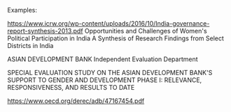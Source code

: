 

Examples:

https://www.icrw.org/wp-content/uploads/2016/10/India-governance-report-synthesis-2013.pdf
Opportunities and Challenges of Women's Political Participation in India A Synthesis of Research Findings from Select Districts in India




ASIAN DEVELOPMENT BANK
Independent Evaluation Department

SPECIAL EVALUATION STUDY ON THE ASIAN DEVELOPMENT BANK'S SUPPORT TO GENDER AND DEVELOPMENT
PHASE I: RELEVANCE, RESPONSIVENESS, AND RESULTS TO DATE

https://www.oecd.org/derec/adb/47167454.pdf
